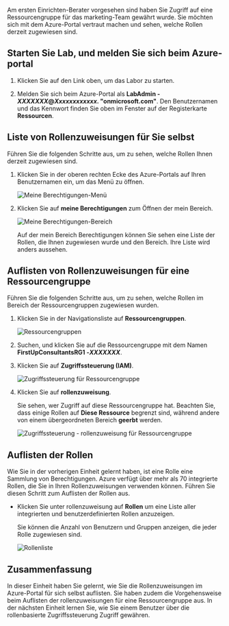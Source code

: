 Am ersten Einrichten-Berater vorgesehen sind haben Sie Zugriff auf eine Ressourcengruppe für das marketing-Team gewährt wurde. Sie möchten sich mit dem Azure-Portal vertraut machen und sehen, welche Rollen derzeit zugewiesen sind.

## <a name="launch-lab-and-sign-in-to-the-azure-portal"></a>Starten Sie Lab, und melden Sie sich beim Azure-portal

1. Klicken Sie auf den Link oben, um das Labor zu starten.

1. Melden Sie sich beim Azure-Portal als **LabAdmin -_XXXXXXX_@_Xxxxxxxxxxxx_. "onmicrosoft.com"**. Den Benutzernamen und das Kennwort finden Sie oben im Fenster auf der Registerkarte **Ressourcen**.

## <a name="list-role-assignments-for-yourself"></a>Liste von Rollenzuweisungen für Sie selbst

Führen Sie die folgenden Schritte aus, um zu sehen, welche Rollen Ihnen derzeit zugewiesen sind.

1. Klicken Sie in der oberen rechten Ecke des Azure-Portals auf Ihren Benutzernamen ein, um das Menü zu öffnen.

    ![Meine Berechtigungen-Menü](../media/4-my-permissions-menu.png)

1. Klicken Sie auf **meine Berechtigungen** zum Öffnen der mein Bereich.

    ![Meine Berechtigungen-Bereich](../media/4-my-permissions-pane.png)

    Auf der mein Bereich Berechtigungen können Sie sehen eine Liste der Rollen, die Ihnen zugewiesen wurde und den Bereich. Ihre Liste wird anders aussehen.

## <a name="list-role-assignments-for-a-resource-group"></a>Auflisten von Rollenzuweisungen für eine Ressourcengruppe

Führen Sie die folgenden Schritte aus, um zu sehen, welche Rollen im Bereich der Ressourcengruppen zugewiesen wurden.

1. Klicken Sie in der Navigationsliste auf **Ressourcengruppen**.

   ![Ressourcengruppen](../media/4-resource-groups.png)

1. Suchen, und klicken Sie auf die Ressourcengruppe mit dem Namen **FirstUpConsultantsRG1 -_XXXXXXX_**.

1. Klicken Sie auf **Zugriffssteuerung (IAM)**.

   ![Zugriffssteuerung für Ressourcengruppe](../media/4-resource-group-access-control.png)

1. Klicken Sie auf **rollenzuweisung**.

    Sie sehen, wer Zugriff auf diese Ressourcengruppe hat. Beachten Sie, dass einige Rollen auf **Diese Ressource** begrenzt sind, während andere von einem übergeordneten Bereich **geerbt** werden.

   ![Zugriffssteuerung - rollenzuweisung für Ressourcengruppe](../media/4-resource-group-role-assignment.png)

## <a name="list-roles"></a>Auflisten der Rollen

Wie Sie in der vorherigen Einheit gelernt haben, ist eine Rolle eine Sammlung von Berechtigungen. Azure verfügt über mehr als 70 integrierte Rollen, die Sie in Ihren Rollenzuweisungen verwenden können. Führen Sie diesen Schritt zum Auflisten der Rollen aus.

- Klicken Sie unter rollenzuweisung auf **Rollen** um eine Liste aller integrierten und benutzerdefinierten Rollen anzuzeigen.

   Sie können die Anzahl von Benutzern und Gruppen anzeigen, die jeder Rolle zugewiesen sind.

   ![Rollenliste](../media/4-roles-list.png)

## <a name="summary"></a>Zusammenfassung

In dieser Einheit haben Sie gelernt, wie Sie die Rollenzuweisungen im Azure-Portal für sich selbst auflisten. Sie haben zudem die Vorgehensweise beim Auflisten der rollenzuweisungen für eine Ressourcengruppe aus. In der nächsten Einheit lernen Sie, wie Sie einem Benutzer über die rollenbasierte Zugriffssteuerung Zugriff gewähren.
